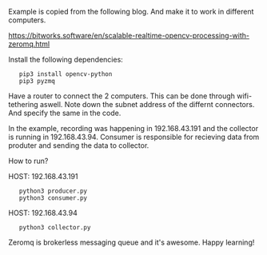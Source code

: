 Example is copied from the following blog. And make it to work in different computers.

https://bitworks.software/en/scalable-realtime-opencv-processing-with-zeromq.html

Install the following dependencies:

       pip3 install opencv-python
       pip3 pyzmq

Have a router to connect the 2 computers. This can be done through wifi-tethering aswell.
Note down the subnet address of the differnt connectors. And specify the same in the code.

In the example, recording was happening in 192.168.43.191 and the collector is running in 192.168.43.94.
Consumer is responsible for recieving data from produter and sending the data to collector.

How to run?

HOST:  192.168.43.191
       
       python3 producer.py       
       python3 consumer.py

HOST:  192.168.43.94

       python3 collector.py

Zeromq is brokerless messaging queue and it's awesome. Happy learning!









